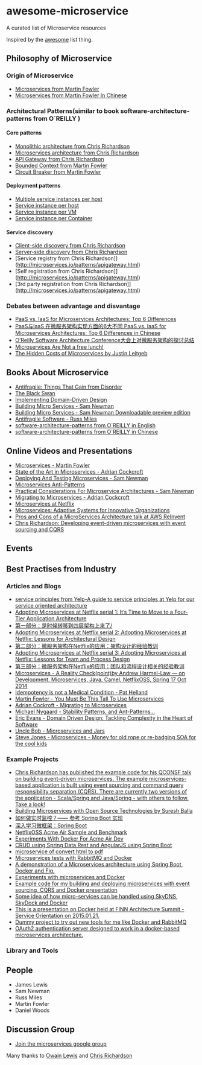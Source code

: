 # awesome-microservice
A curated list of Microservice resources

Inspired by the [awesome](https://github.com/sindresorhus/awesome) list thing.
## Philosophy of  Microservice

### Origin of Microservice

* [Microservices from Martin Fowler](http://martinfowler.com/articles/microservices.html)
* [Microservices from Martin Fowler In Chinese](http://blog.csdn.net/wurenhai/article/details/37659335)


### Architectural Patterns(similar to book software-architecture-patterns from O`REILLY )

#### Core patterns

* [Monolithic architecture from Chris Richardson](http://microservices.io/patterns/monolithic.html)
* [Microservices architecture from Chris Richardson](http://microservices.io/patterns/microservices.html)
* [API Gateway from Chris Richardson](http://microservices.io/patterns/apigateway.html)
* [Bounded Context from Martin Fowler](http://martinfowler.com/bliki/BoundedContext.html)
* [Circuit Breaker from Martin Fowler](http://martinfowler.com/bliki/CircuitBreaker.html)

#### Deployment patterns

* [Multiple service instances per host](http://microservices.io/patterns/deployment/multiple-services-per-host.html)
* [Service instance per host](http://microservices.io/patterns/deployment/single-service-per-host.html)
* [Service instance per VM](http://microservices.io/patterns/deployment/service-per-vm.html)
* [Service instance per Container](http://microservices.io/patterns/deployment/service-per-container.html)

#### Service discovery


* [Client-side discovery from Chris Richardson](http://microservices.io/patterns/client-side-discovery.html)
* [Server-side discovery from Chris Richardson ](http://microservices.io/patterns/apigateway.html)
* [Service registry from Chris Richardson]](http://microservices.io/patterns/apigateway.html)
* [Self registration from Chris Richardson]](http://microservices.io/patterns/apigateway.html)
* [3rd party registration from Chris Richardson]](http://microservices.io/patterns/apigateway.html)





### Debates between advantage and disvantage

* [ PaaS vs. IaaS for Microservices Architectures: Top 6 Differences](http://blog.altoros.com/microservices-architectures-paas-vs-iaas-top-6-differences.html)
* [PaaS与IaaS 在微服务架构实现方面的6大不同  PaaS vs. IaaS for Microservices Architectures: Top 6 Differences in Chinese](http://weibo.com/p/1001603827173176797988)
* [ O’Reilly Software Architecture Conference大会上对微服务架构的探讨总结](http://radar.oreilly.com/2015/04/4-reasons-why-microservices-resonate.html)
* [Microservices Are Not a free lunch!](http://contino.co.uk/microservices-not-a-free-lunch/)
* [The Hidden Costs of Microservices by Justin Leitgeb](http://www.stackbuilders.com/news/the-hidden-costs-of-microservices)


## Books About Microservice

* [Antifragile: Things That Gain from Disorder](http://www.amazon.com/gp/product/0812979680)
* [The Black Swan](http://www.amazon.com/The-Black-Swan-Improbable-Robustness/dp/081297381X)
* [Implementing Domain-Driven Design](http://www.amazon.co.uk/Implementing-Domain-Driven-Design-Vaughn-Vernon/dp/0321834577)
* [Building Micro Services - Sam Newman](http://www.amazon.co.uk/Building-Microservices-Sam-Newman/dp/1491950358)
* [Building Micro Services - Sam Newman Downloadable preview edition](http://nginx.com/wp-content/uploads/2015/01/Building_Microservices_Nginx.pdf)
* [Antifragile Software - Russ Miles](https://leanpub.com/antifragilesoftware)
* [software-architecture-patterns from O`REILLY in English](http://www.oreilly.com/programming/free/files/software-architecture-patterns.pdf)
* [software-architecture-patterns from O`REILLY in Chinese](https://raw.githubusercontent.com/bboyfeiyu/android-tech-frontier/master/software-architecture-patterns/%E8%BD%AF%E4%BB%B6%E6%9E%B6%E6%9E%84%E6%A8%A1%E5%BC%8F.pdf)

## Online Videos and Presentations

* [Microservices - Martin Fowler](https://www.youtube.com/watch?v=wgdBVIX9ifA)
* [State of the Art in Microservices - Adrian Cockcroft](https://www.youtube.com/watch?v=nMTaS07i3jk)
* [Deploying And Testing Microservices - Sam Newman](https://www.youtube.com/watch?v=FotoHYyY8Bo)
* [Microservices Anti-Patterns](https://www.youtube.com/watch?v=I56HzTKvZKc)
* [Practical Considerations For Microservice Architectures - Sam Newman](https://www.youtube.com/watch?v=5NOaUK74Jt4)
* [Migrating to Microservices - Adrian Cockcroft](http://www.infoq.com/presentations/migration-cloud-native)
* [Microservices at Netflix](https://www.youtube.com/watch?v=LEcdWVfbHvc)
* [Microservices: Adaptive Systems for Innovative Organizations](https://www.youtube.com/watch?v=GDVcUM5wbxU)
* [Pros and Cons of a MicroServices Architecture talk at AWS ReInvent](http://www.slideshare.net/stonse/pros-and-cons-of-a-microservices-architecture-talk-at-aws-reinvent)
* [Chris Richardson: Developing event-driven microservices with event sourcing and CQRS](https://www.youtube.com/watch?v=9XhBPFjD0hw)

## Events

## Best Practises from Industry

### Articles and Blogs

* [ service principles from Yelp-A guide to service principles at Yelp for our service oriented architecture](https://github.com/Yelp/service-principles)
* [Adopting Microservices at Netflix serial 1: It’s Time to Move to a Four-Tier Application Architecture](http://nginx.com/blog/time-to-move-to-a-four-tier-application-architecture/)
* [第一部分：是时候转移到四层架构上来了/](https://github.com/wanghaisheng/wanghaisheng.github.io/issues/65)
*  [Adopting Microservices at Netflix serial 2: Adopting Microservices at Netflix: Lessons for Architectural Design](http://nginx.com/blog/microservices-at-netflix-architectural-best-practices/)
* [第二部分：微服务架构在Netflix的应用：架构设计的经验教训](https://github.com/wanghaisheng/wanghaisheng.github.io/issues/65)
* [Adopting Microservices at Netflix serial 3: Adopting Microservices at Netflix: Lessons for Team and Process Design ](http://nginx.com/blog/adopting-microservices-at-netflix-lessons-for-team-and-process-design/)
* [第三部分：微服务架构在Netflix的应用：团队和流程设计相关的经验教训]()
* [Microservices - A Reality Check(point)by Andrew Harmel-Law — on Development, Microservices, Java, Camel, NetflixOSS, Spring 17 Oct 2014](http://capgemini.github.io/architecture/microservices-reality-check/)
*   [Idempotency is not a Medical Condition - Pat Helland](http://queue.acm.org/detail.cfm?id=2187821)
*   [Martin Fowler - You Must Be This Tall To Use Microservices](http://martinfowler.com/bliki/MicroservicePrerequisites.html)
*   [Adrian Cockroft - Migrating to Microservices](http://qconlondon.com/dl/qcon-london-2014/slides/AdrianCockcroft_MigratingToMicroservices.pdf)
*   [Michael Nygaard - Stability Patterns, and Ant-Patterns…](http://www.slideshare.net/justindorfman/stability-patterns-presentation)
*   [Eric Evans - Domain Driven Design: Tackling Complexity in the Heart of Software](http://www.amazon.co.uk/Domain-driven-Design-Tackling-Complexity-Software/dp/0321125215)
*   [Uncle Bob - Microservices and Jars](http://blog.cleancoder.com/uncle-bob/2014/09/19/MicroServicesAndJars.html)
*   [Steve Jones - Microservices - Money for old rope or re-badging SOA for the cool kids](http://service-architecture.blogspot.co.uk/2014/03/microservices-money-for-old-rope-or-re.html)


### Example Projects

* [Chris Richardson has published the example code for his QCONSF talk on building event-driven microservices. The example microservices-based application is built using event sourcing and command query responsibility separation (CQRS). There are currently two versions of the application - Scala/Spring and Java/Spring - with others to follow. Take a look!](https://github.com/cer/event-sourcing-examples)
* [Building Microservices with Open Source Technologies by Suresh Balla](http://www.developer.com/open/building-microservices-with-open-source-technologies.html)
* [如何做实时监控？—— 参考 Spring Boot 实现](http://www.juvenxu.com/2014/12/09/real-time-monitoring-with-spring-boot/)
* [ 深入学习微框架：Spring Boot ](http://www.infoq.com/cn/articles/microframeworks1-spring-boot)
* [NetflixOSS Acme Air Sample and Benchmark](https://github.com/aspyker/acmeair-netflix/tree/astyanax)
* [ Experiments With Docker For Acme Air Dev](http://ispyker.blogspot.tw/2014/01/experiments-with-docker-for-acme-air-dev.html)
* [CRUD using Spring Data Rest and AngularJS using Spring Boot](http://www.programming-free.com/2014/07/spring-data-rest-with-angularjs-crud.html)
* [ microservice of convert html to pdf](https://github.com/shouldbee/docker-html2pdf)
* [ Microservices tests with RabbitMQ and Docker](https://github.com/codescrum/microservice-tests-01)
* [ A demonstration of a Microservices architecture using Spring Boot, Docker and Fig.](https://github.com/boonen/microservices-demo)
* [ Experiments with microservices and Docker](https://github.com/mboeh/oignon-exp)
* [ Example code for my building and deploying microservices with event sourcing, CQRS and Docker presentation](https://github.com/cer/event-sourcing-examples)
* [ Some idea of how micro-services can be handled using SkyDNS, SkyDock and Docker](https://github.com/criolit/docker-microservices)
* [ This is a presentation on Docker held at FINN Architecture Summit - Service Orientation on 2015.01.21.](https://github.com/finn-no/Docker-and-Microservices)
* [ Dummy project to try out new tools for me like Docker and RabbitMQ](https://github.com/jordi-chacon/dummy-dockerized-microservices)
* [ OAuth2 authentication server designed to work in a docker-based microservices architecture.](https://github.com/nielskrijger/auth-server)

### Library and Tools



## People

* James Lewis
* Sam Newman
* Russ Miles
* Martin Fowler
* Daniel Woods

## Discussion Group

* [Join the microservices google group](https://groups.google.com/forum/#!forum/microservices)


Many thanks to [Owain Lewis](https://github.com/owainlewis/microservice-design)
and [Chris Richardson](http://microservices.io/index.html)
